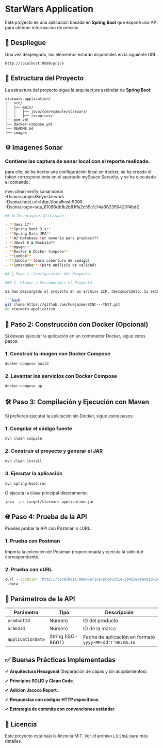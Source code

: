 # StarWars Application

Este proyecto es una aplicación basada en **Spring Boot** que expone una API para obtener información de precios.

## 🚀 Despliegue

Una vez desplegado, los elementos estarán disponibles en la siguiente URL:

```
http://localhost:8080/price
```

## 📂 Estructura del Proyecto

La estructura del proyecto sigue la arquitectura estándar de **Spring Boot**:

```
starwars-application/
│── src/
│   ├── main/
│   │   ├── java/com/example/starwars/
│   │   ├── resources/
│── pom.xml
│── docker-compose.yml
│── README.md
│── images

```

## ⚙️ Imagenes Sonar

### Contiene las captura de sonar local con el reporte realizado.

para ello, se ha hecho una configuración local en docker, se ha creado el token correspondiente en el apartado mySpace Security, y se ha ejecutado el comando:

mvn clean verify sonar:sonar \
-Dsonar.projectKey=starwars \
-Dsonar.host.url=http://localhost:9000 \
-Dsonar.login=squ_61086db1b2b81ffa2c55c1c14a663356420f4bd2


```bash
## ⚙️ Tecnologías Utilizadas

- **Java 17**
- **Spring Boot 3.x**
- **Spring Data JPA**
- **H2 Database (en memoria para pruebas)**
- **JUnit 5 & Mockito**
- **Maven**
- **Docker & Docker Compose**
- **Lombok**
- **JaCoCo** (para cobertura de código)
- **SonarQube** (para análisis de calidad)

## 🔧 Paso 1: Configuración del Proyecto

### 1. Clonar o Descomprimir el Proyecto

Si has descargado el proyecto en un archivo ZIP, descomprímelo. Si estás usando Git, clona el repositorio:

```bash
git clone https://github.com/Fuejaime/BCNC---TEST.git
cd starwars-application
```

## 🐳 Paso 2: Construcción con Docker (Opcional)

Si deseas ejecutar la aplicación en un contenedor Docker, sigue estos pasos:

### 1. Construir la imagen con Docker Compose

```bash
docker-compose build
```

### 2. Levantar los servicios con Docker Compose

```bash
docker-compose up
```

## 🛠️ Paso 3: Compilación y Ejecución con Maven

Si prefieres ejecutar la aplicación sin Docker, sigue estos pasos:

### 1. Compilar el código fuente

```bash
mvn clean compile
```

### 2. Construir el proyecto y generar el JAR

```bash
mvn clean install
```

### 3. Ejecutar la aplicación

```bash
mvn spring-boot:run
```

O ejecuta la clase principal directamente:

```bash
java -jar target/starwars-application.jar
```

## 🌐 Paso 4: Prueba de la API

Puedes probar la API con Postman o cURL.

### 1. Prueba con Postman

Importa la colección de Postman proporcionada y ejecuta la solicitud correspondiente.

### 2. Prueba con cURL

```bash
curl --location 'http://localhost:8080/price?productId=35455&brandId=1&applicationDate=2020-06-15T21%3A00%3A00' \
--data ''
```

## 📌 Parámetros de la API

| Parámetro        | Tipo   | Descripción |
|-----------------|--------|-------------|
| `productId`     | Número | ID del producto |
| `brandId`       | Número | ID de la marca |
| `applicationDate` | String (ISO-8601) | Fecha de aplicación en formato `yyyy-MM-dd'T'HH:mm:ss` |

## ✅ Buenas Prácticas Implementadas

✔ **Arquitectura Hexagonal** (Separación de capas y sin acoplamientos).

✔ **Principios SOLID y Clean Code**.

✔ **Adicion Jacoco Report**.

✔ **Respuestas con códigos HTTP específicos**.

✔ **Estrategia de commits con convenciones estándar**.

## 📜 Licencia

Este proyecto está bajo la licencia MIT. Ver el archivo `LICENSE` para más detalles.
